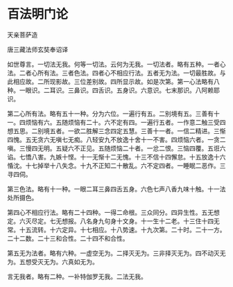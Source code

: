 # 百法明门论

天亲菩萨造

唐三藏法师玄奘奉诏译

如世尊言。一切法无我。何等一切法。云何为无我。一切法者。略有五种。一者心法。二者心所有法。三者色法。四者心不相应行法。五者无为法。一切最胜故。与此相应故。二所现影故。三位差别故。四所显示故。如是次第。第一心法略有八种。一眼识。二耳识。三鼻识。四舌识。五身识。六意识。七末那识。八阿赖耶识。

第二心所有法。略有五十一种。分为六位。一遍行有五。二别境有五。三善有十一。四烦恼有六。五随烦恼有二十。六不定有四。一遍行五者。一作意二触三受四想五思。二别境五者。一欲二胜解三念四定五慧。三善十一者。一信二精进。三惭四愧。五无贪六无嗔七无痴。八轻安九不放逸十舍十一不害。四烦恼六者。一贪二嗔。三慢四无明。五疑六不正见。五随烦恼二十者。一忿二恨。三恼四覆。五诳六谄。七憍八害。九嫉十悭。十一无惭十二无愧。十三不信十四懈怠。十五放逸十六惛沈。十七掉举十八失念。十九不正知二十散乱。六不定四者。一睡眠二恶作。三寻四伺。

第三色法。略有十一种。一眼二耳三鼻四舌五身。六色七声八香九味十触。十一法处所摄色。

第四心不相应行法。略有二十四种。一得二命根。三众同分。四异生性。五无想定。六灭尽定。七无想报。八名身九句身十文身。十一生十二老。十三住十四无常。十五流转。十六定异。十七相应。十八势速。十九次第。二十时。二十一方。二十二数。二十三和合性。二十四不和合性。

第五无为法者。略有六种。一虚空无为。二择灭无为。三非择灭无为。四不动灭无为。五想受灭无为。六真如无为。

言无我者。略有二种。一补特伽罗无我。二法无我。
